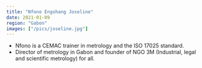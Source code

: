 ```yaml
---
title: "Nfono Engohang Joseline"
date: 2021-01-09
region: "Gabon"
images: ["/pics/joseline.jpg"]
---
```


- Nfono is a CEMAC trainer in metrology and the ISO 17025 standard.
- Director of metrology in Gabon and founder of NGO 3M (Industrial, legal and scientific metrology) for all.